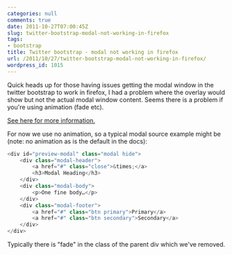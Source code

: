 ```yaml
---
categories: null
comments: true
date: 2011-10-27T07:00:45Z
slug: twitter-bootstrap-modal-not-working-in-firefox
tags:
- bootstrap
title: Twitter bootstrap - modal not working in firefox
url: /2011/10/27/twitter-bootstrap-modal-not-working-in-firefox/
wordpress_id: 1015
---
```


Quick heads up for those having issues getting the modal window in the twitter bootstrap to work in firefox, I had a problem where the overlay would show but not the actual modal window content. Seems there is a problem if you're using animation (fade etc).

[See here for more information.](https://github.com/twitter/bootstrap/issues/240)

For now we use no animation, so a typical modal source example might be (note: no animation as is the default in the docs):

``` javascript
<div id="preview-modal" class="modal hide">
	<div class="modal-header">
		<a href="#" class="close">&times;</a>
		<h3>Modal Heading</h3>
	</div>
	<div class="modal-body">
		<p>One fine body…</p>
	</div>
	<div class="modal-footer">
		<a href="#" class="btn primary">Primary</a>
		<a href="#" class="btn secondary">Secondary</a>
	</div>
</div>
```

Typically there is "fade" in the class of the parent div which we've removed.
